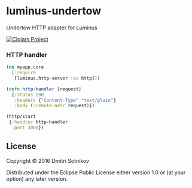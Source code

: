 # luminus-undertow

Undertow HTTP adapter for Luminus

[![Clojars Project](https://img.shields.io/clojars/v/luminus-undertow.svg)](https://clojars.org/luminus-undertow)

### HTTP handler

```clojure
(ns myapp.core
  (:require
   [luminus.http-server :as http]))

(defn http-handler [request]
  {:status 200
   :headers {"Content-Type" "text/plain"}
   :body (:remote-addr request)})

(http/start
 {:handler http-handler
  :port 3000})
```

## License

Copyright © 2016 Dmitri Sotnikov

Distributed under the Eclipse Public License either version 1.0 or (at your option) any later version.
